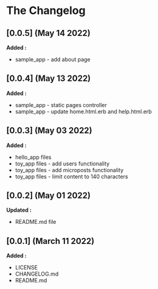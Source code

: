 # The Changelog

## [0.0.5] (May 14 2022)

**Added :**

- sample_app - add about page

## [0.0.4] (May 13 2022)

**Added :**

- sample_app - static pages controller
- sample_app - update home.html.erb and help.html.erb

## [0.0.3] (May 03 2022)

**Added :**

- hello_app files
- toy_app files - add users functionality
- toy_app files - add microposts functionality
- toy_app files - limit content to 140 characters

## [0.0.2] (May 01 2022)

**Updated :**

- README.md file

## [0.0.1] (March 11 2022)

**Added :**

- LICENSE
- CHANGELOG.md
- README.md

